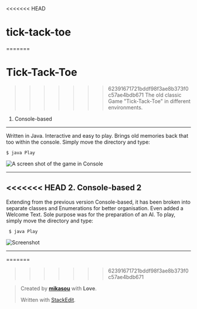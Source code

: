 <<<<<<< HEAD
# **tick-tack-toe**
=======
# **Tick-Tack-Toe**
>>>>>>> 62391671721bddf98f3ae8b373f0c57ae4bdb671
The old classic Game "Tick-Tack-Toe" in different environments.

1. Console-based
-------
Written in Java. Interactive and easy to play. Brings old memories back that too within the console. Simply move the directory and type:

    $ java Play
   
![A screen shot of the game in Console](https://soumikpradhan.files.wordpress.com/2015/07/screenshot-from-2015-07-01-050027.png?w=700)


----------

<<<<<<< HEAD
2. Console-based 2
------------------
Extending from the previous version Console-based, it has been broken into separate classes and Enumerations for better organisation. Even added a Welcome Text. Sole purpose was for the preparation of an AI. To play, simply move the directory and type:

     $ java Play
 
![Screenshot](https://soumikpradhan.files.wordpress.com/2015/07/screenshot-from-2015-07-01-175339.png?w=624)


----------

=======
>>>>>>> 62391671721bddf98f3ae8b373f0c57ae4bdb671

> Created by **[mikasou](www.soumikpradhan.wordpress.com)** with **Love**.
> 
> Written with [StackEdit](https://stackedit.io/).
